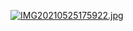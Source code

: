 [![IMG20210525175922.jpg](https://github.com/uploadimagefree/2021/blob/main/IMG20210525175922.jpg?raw=true)](https://github.com/uploadimagefree/2021/blob/main/IMG20210525175922.jpg?raw=true)
